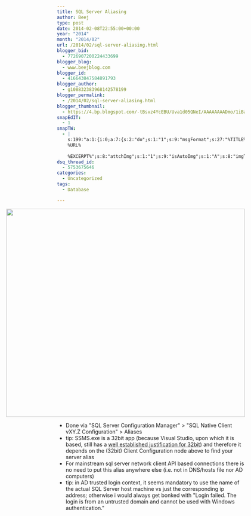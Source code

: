 ```yaml
---
title: SQL Server Aliasing
author: Beej
type: post
date: 2014-02-08T22:55:00+00:00
year: "2014"
month: "2014/02"
url: /2014/02/sql-server-aliasing.html
blogger_bid:
  - 7726907200224433699
blogger_blog:
  - www.beejblog.com
blogger_id:
  - 416643847584891793
blogger_author:
  - g108832383968142578199
blogger_permalink:
  - /2014/02/sql-server-aliasing.html
blogger_thumbnail:
  - https://4.bp.blogspot.com/-tBsvz4YcEBU/Uva1d05QNeI/AAAAAAAADmo/1iBaJmRZzK0/s1600/SQL+Server+Configuration+Manager.png
snapEdIT:
  - 1
snapTW:
  - |
    s:199:"a:1:{i:0;a:7:{s:2:"do";s:1:"1";s:9:"msgFormat";s:27:"%TITLE%
    %URL%
    
    %EXCERPT%";s:8:"attchImg";s:1:"1";s:9:"isAutoImg";s:1:"A";s:8:"imgToUse";s:0:"";s:9:"isAutoURL";s:1:"A";s:8:"urlToUse";s:0:"";}}";
dsq_thread_id:
  - 5753675646
categories:
  - Uncategorized
tags:
  - Database

---
```

<div class="separator" style="clear: both; text-align: center;">
  <a href="https://www.BeejBlog.com/wp-content/uploads/2014/02/SQL-Server-Configuration-Manager.png" imageanchor="1" style="clear: right; float: right; margin-bottom: 1em; margin-left: 1em;"><img border="0" src="https://www.BeejBlog.com/wp-content/uploads/2014/02/SQL-Server-Configuration-Manager.png" height="557" width="640" /></a>
</div>

  * Done via "SQL Server Configuration Manager" > "SQL Native Client vXY.Z Configuration" > Aliases
  * tip: SSMS.exe is a 32bit app (because Visual Studio, upon which it is based, still has a <a href="https://blogs.msdn.com/b/ricom/archive/2009/06/10/visual-studio-why-is-there-no-64-bit-version.aspx" target="_blank">well established justification for 32bit</a>) and therefore it depends on the (32bit) Client Configuration node above to find your server alias
  * For mainstream sql server network client API based connections there is no need to put this alias anywhere else (i.e. not in DNS/hosts file nor AD computers)
  * tip: in AD trusted login context, it seems mandatory to use the name of the actual SQL Server host machine vs just the corresponding ip address; otherwise i would always get bonked with "Login failed. The login is from an untrusted domain and cannot be used with Windows authentication."
